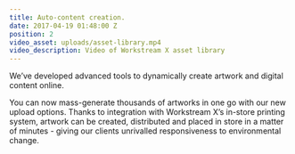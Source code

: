 ```yaml
---
title: Auto-content creation.
date: 2017-04-19 01:48:00 Z
position: 2
video_asset: uploads/asset-library.mp4
video_description: Video of Workstream X asset library
---
```


We’ve developed advanced tools to dynamically create artwork and digital content online.

You can now mass-generate thousands of artworks in one go with our new upload options. Thanks to integration with Workstream X’s in-store printing system, artwork can be created, distributed and placed in store in a matter of minutes - giving our clients unrivalled responsiveness to environmental change.
